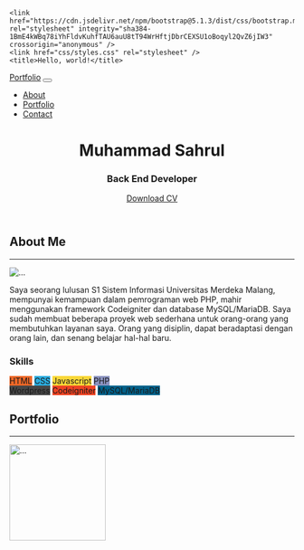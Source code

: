 <!DOCTYPE html>
<html lang="en">
  <head>
    <meta charset="utf-8" />
    <meta name="viewport" content="width=device-width, initial-scale=1, shrink-to-fit=no" />
    <link rel="icon" type="image/x-icon" href="assets/MS.png" />
    <script src="https://use.fontawesome.com/releases/v5.15.3/js/all.js" crossorigin="anonymous"></script>
    <!-- Google fonts-->
    <link href="https://fonts.googleapis.com/css?family=Source+Sans+Pro:300,400,700,300italic,400italic,700italic" rel="stylesheet" type="text/css" />
    <link href="https://fonts.googleapis.com/css?family=Merriweather+Sans:400,700" rel="stylesheet" />
    <link href="https://fonts.googleapis.com/css?family=Merriweather:400,300,300italic,400italic,700,700italic" rel="stylesheet" type="text/css" />

    <link href="https://cdn.jsdelivr.net/npm/bootstrap@5.1.3/dist/css/bootstrap.min.css" rel="stylesheet" integrity="sha384-1BmE4kWBq78iYhFldvKuhfTAU6auU8tT94WrHftjDbrCEXSU1oBoqyl2QvZ6jIW3" crossorigin="anonymous" />
    <link href="css/styles.css" rel="stylesheet" />
    <title>Hello, world!</title>
  </head>
  <body id="page-top">
    <nav class="navbar navbar-expand-lg navbar-light fixed-top py-3" id="mainNav">
      <div class="container">
        <a class="navbar-brand" href="#page-top">Portfolio</a>
        <button class="navbar-toggler" type="button" data-bs-toggle="collapse" data-bs-target="#navbarResponsive" aria-controls="navbarResponsive" aria-expanded="false" aria-label="Toggle navigation">
          <span class="navbar-toggler-icon"></span>
        </button>
        <div class="collapse navbar-collapse" id="navbarResponsive">
          <ul class="navbar-nav ms-auto my-2 my-lg-0">
            <li class="nav-item"><a class="nav-link" href="#about">About</a></li>
            <li class="nav-item"><a class="nav-link" href="#portfolio">Portfolio</a></li>
            <li class="nav-item"><a class="nav-link" href="#contact">Contact</a></li>
          </ul>
        </div>
      </div>
    </nav>
    <!-- Masthead-->
    <header class="masthead d-flex align-items-center">
      <div class="container px-4 px-lg-5 text-center">
        <h1 class="mb-1 fw-bold text-white">Muhammad Sahrul</h1>
        <h3 class="mb-5 fw-normal text-white">Back End Developer</h3>
        <a class="btn btn-outline-light btn-xl" target="_blank" href="https://drive.google.com/u/0/uc?id=1Rp2mf1ZQToXX_9W9G7ZbQ3NfjPu7_fGL&export=download">Download CV</a>
      </div>
    </header>
    <!-- About Me-->
    <section class="page-section" id="about">
      <div class="container px-4 px-lg-5">
        <h2 class="text-center mt-0">About Me</h2>
        <hr class="divider" />
        <div class="row gx-4 gx-lg-5">
          <div class="col-lg-4 col-md-6 text-center">
            <div class="img-about">
              <img class="mx-auto my-auto rounded-circle border-0" src="assets/me.jpeg" alt="..." />
              <!-- <h4>Muhammad Sahrul</h4> -->
              <!-- <p class="text-muted">Back End Developer</p> -->
            </div>
          </div>
          <div class="col-lg-7 col-md-6">
            <p class="text-muted mb-3">
              Saya seorang lulusan S1 Sistem Informasi Universitas Merdeka Malang, mempunyai kemampuan dalam pemrograman web PHP, mahir menggunakan framework Codeigniter dan database MySQL/MariaDB. Saya sudah membuat beberapa proyek web
              sederhana untuk orang-orang yang membutuhkan layanan saya. Orang yang disiplin, dapat beradaptasi dengan orang lain, dan senang belajar hal-hal baru.
              <!-- I am an information system graduate. Have skills in PHP web programming. I'm also proficient in using the Codeigniter framework and MySQL/MariaDB database. I've made a few simple web projects for people who need my services. A
              disciplined person, have a good sense of teamwork, and eager to learn new things. -->
            </p>
            <h3 class="h4 mb-2">Skills</h3>
            <span class="btn btn-default text-white" style="background-color: #ed6727">HTML</span>
            <span class="btn btn-default text-white" style="background-color: #2bacdf">CSS</span>
            <span class="btn btn-default text-white" style="background-color: #fad838">Javascript</span>
            <span class="btn btn-default text-white" style="background-color: #8a92bf">PHP</span>
            <div class="mt-2">
              <a class="btn btn-default text-white" style="background-color: #464646">Wordpress</a>
              <a class="btn btn-default text-white" style="background-color: #ee4323">Codeigniter</a>
              <a class="btn btn-default text-white" style="background-color: #00618a">MySQL/MariaDB</a>
            </div>
          </div>
        </div>
      </div>
    </section>
    <!--Portfolio-->
    <section class="page-section bg-gray" id="portfolio">
      <div class="container px-4 px-lg-5">
        <h2 class="text-center mt-0">Portfolio</h2>
        <hr class="divider" />
        <div class="row">
          <div class="col-lg-4 col-sm-6 mb-4 mt-2">
            <!-- Portfolio item 1-->
            <div class="portfolio-item">
              <a class="portfolio-link" data-bs-toggle="modal" href="#portfolioModal1">
                <!-- <div class="portfolio-hover">
                  <div class="portfolio-hover-content"><i class="fas fa-plus fa-3x"></i></div>
                </div> -->
                <img class="img-fluid" style="min-height: 100%; height: 170px; object-fit: cover" src="assets/portfolio/koperasi.PNG" alt="..." />
              </a>
              <div class="portfolio-caption">
                <div class="portfolio-caption-heading fw-normal fs-5">Aplikasi Koperasi Simpan Pinjam</div>
                <!-- <div class="portfolio-caption-subheading text-muted">Illustration</div> -->
              </div>
            </div>
          </div>
          <div class="col-lg-4 col-sm-6 mb-4 mt-2">
            <!-- Portfolio item 1-->
            <div class="portfolio-item">
              <a class="portfolio-link" data-bs-toggle="modal" href="#portfolioModal2">
                <!-- <div class="portfolio-hover">
                  <div class="portfolio-hover-content"><i class="fas fa-plus fa-3x"></i></div>
                </div> -->
                <img class="img-fluid" style="min-height: 100%; height: 170px; object-fit: cover" src="assets/portfolio/cokelat.PNG" alt="..." />
              </a>
              <div class="portfolio-caption">
                <div class="portfolio-caption-heading fw-normal fs-5">Web Profile dan Penjualan UMKM</div>
                <!-- <div class="portfolio-caption-subheading text-muted">Illustration</div> -->
              </div>
            </div>
          </div>
          <div class="col-lg-4 col-sm-6 mb-4 mt-2">
            <!-- Portfolio item 1-->
            <div class="portfolio-item">
              <a class="portfolio-link" data-bs-toggle="modal" href="#portfolioModal3">
                <!-- <div class="portfolio-hover">
                  <div class="portfolio-hover-content"><i class="fas fa-plus fa-3x"></i></div>
                </div> -->
                <img class="img-fluid" style="min-height: 100%; height: 170px; object-fit: cover" src="assets/portfolio/kontak2.PNG" alt="..." />
              </a>
              <div class="portfolio-caption">
                <div class="portfolio-caption-heading fw-normal fs-5">Web Kontak dan Cari Kata Baku</div>
                <!-- <div class="portfolio-caption-subheading text-muted">Illustration</div> -->
              </div>
            </div>
          </div>
          <div class="col-lg-4 col-sm-6 mb-4 mt-2">
            <!-- Portfolio item 1-->
            <div class="portfolio-item">
              <a class="portfolio-link" data-bs-toggle="modal" href="#portfolioModal4">
                <!-- <div class="portfolio-hover">
                  <div class="portfolio-hover-content"><i class="fas fa-plus fa-3x"></i></div>
                </div> -->
                <img class="img-fluid" style="min-height: 100%; height: 170px; object-fit: cover" src="assets/portfolio/chat.PNG" alt="..." />
              </a>
              <div class="portfolio-caption">
                <div class="portfolio-caption-heading fw-normal fs-5">Chatbot FAQ Helpdesk</div>
                <!-- <div class="portfolio-caption-subheading text-muted">Illustration</div> -->
              </div>
            </div>
          </div>
        </div>
      </div>
    </section>
    <section class="page-section" id="contact">
      <div class="container px-4 px-lg-5 text-center align-items-center">
        <h2 class="text-center mt-0">Contact</h2>
        <hr class="divider" />
        <div class="row">
          <ul class="list-inline mb-5">
            <li class="list-inline-item">
              <a class="social-link rounded-circle text-white" target="_blank" href="https://api.whatsapp.com/send?phone=6285336167970"><i class="fab fa-whatsapp"></i></a>
            </li>
            <li class="list-inline-item">
              <a class="social-link rounded-circle text-white" target="_blank" href="https://mail.google.com/mail/u/0/?fs=1&to=msahrul1608@gmail.com&su=Your+Subject+Here&body=Write+Your+Message...&tf=cm"><i class="far fa-envelope"></i></a>
            </li>
            <li class="list-inline-item">
              <a class="social-link rounded-circle text-white" target="_blank" href="https://www.instagram.com/md.sahrul/"><i class="fab fa-instagram"></i></a>
            </li>
            <li class="list-inline-item">
              <a class="social-link rounded-circle text-white" target="_blank" href="https://www.linkedin.com/in/muh-sahrul16/"><i class="fab fa-linkedin-in"></i></a>
            </li>
          </ul>
        </div>
      </div>
    </section>
    <!-- Footer-->
    <footer class="bg-linear py-4">
      <div class="container px-4 px-lg-5"><div class="small text-center text-white">Copyright &copy; 2021 - Muhammad Sahrul.</div></div>
    </footer>

    <!-- Portfolio item 1 modal popup-->
    <div class="portfolio-modal modal fade" id="portfolioModal1" tabindex="-1" role="dialog" aria-hidden="true">
      <div class="modal-dialog">
        <div class="modal-content">
          <div class="close-modal" data-bs-dismiss="modal"><img src="assets/close-icon.svg" alt="Close modal" /></div>
          <div class="container">
            <div class="row justify-content-center">
              <div class="col-lg-12">
                <div class="modal-body">
                  <!-- Project details-->
                  <h4 class="text-uppercase mb-4">Web Koperasi Simpan Pinjam Perhutani Malang</h4>
                  <div id="carousel1" class="carousel slide" data-bs-ride="carousel">
                    <div class="carousel-inner">
                      <div class="carousel-item active">
                        <img src="assets/portfolio/koperasi.PNG" class="d-block w-100" alt="..." />
                      </div>
                      <div class="carousel-item">
                        <img src="assets/portfolio/koperasi4.PNG" class="d-block w-100" alt="..." />
                      </div>
                      <div class="carousel-item">
                        <img src="assets/portfolio/koperasi2.PNG" class="d-block w-100" alt="..." />
                      </div>
                      <div class="carousel-item">
                        <img src="assets/portfolio/koperasi5.PNG" class="d-block w-100" alt="..." />
                      </div>
                      <div class="carousel-item">
                        <img src="assets/portfolio/koperasi3.PNG" class="d-block w-100" alt="..." />
                      </div>
                    </div>
                    <button class="carousel-control-prev" type="button" data-bs-target="#carousel1" data-bs-slide="prev">
                      <span class="carousel-control-prev-icon" aria-hidden="true"></span>
                      <span class="visually-hidden">Previous</span>
                    </button>
                    <button class="carousel-control-next" type="button" data-bs-target="#carousel1" data-bs-slide="next">
                      <span class="carousel-control-next-icon" aria-hidden="true"></span>
                      <span class="visually-hidden">Next</span>
                    </button>
                  </div>
                  <p class="text-start m-1">
                    Aplikasi koperasi simpan pinjam ini dibagun menggunakan bahasa pemrograman PHP dan framework Codeignier 3. Berguna untuk memudahkan admin dalam melakukan pencatatan transaksi ke nasabah seperti fitur mengelola simpanan,
                    pinjaman, pengajuan pinjaman dan investasi tabungan. fitur-fitur dari aplikasi ini antara lain :
                  </p>
                  <ul class="text-start">
                    <li>Multi user</li>
                    <li>pembagian SHU</li>
                    <li>Pembukuan usaha tahunan</li>
                    <li>perhitungan denda</li>
                    <li>cetak laporan berbentuk PDF</li>
                  </ul>
                  <button class="btn btn-danger btn-xl text-uppercase" data-bs-dismiss="modal" type="button">
                    <i class="fas fa-times me-1"></i>
                    Close
                  </button>
                </div>
              </div>
            </div>
          </div>
        </div>
      </div>
    </div>

    <!-- Portfolio item 2 modal popup-->
    <div class="portfolio-modal modal fade" id="portfolioModal2" tabindex="-1" role="dialog" aria-hidden="true">
      <div class="modal-dialog">
        <div class="modal-content">
          <div class="close-modal" data-bs-dismiss="modal"><img src="assets/close-icon.svg" alt="Close modal" /></div>
          <div class="container">
            <div class="row justify-content-center">
              <div class="col-lg-12">
                <div class="modal-body">
                  <!-- Project details-->
                  <h4 class="text-uppercase mb-4">Web Profile dan Penjualan UMKM</h4>
                  <div id="carousel2" class="carousel slide" data-bs-ride="carousel">
                    <div class="carousel-inner">
                      <div class="carousel-item active">
                        <img src="assets/portfolio/cokelat.PNG" class="d-block w-100" alt="..." />
                      </div>
                      <div class="carousel-item">
                        <img src="assets/portfolio/cokelat1.PNG" class="d-block w-100" alt="..." />
                      </div>
                      <div class="carousel-item">
                        <img src="assets/portfolio/cokelat2.PNG" class="d-block w-100" alt="..." />
                      </div>
                      <div class="carousel-item">
                        <img src="assets/portfolio/cokelat3.PNG" class="d-block w-100" alt="..." />
                      </div>
                      <div class="carousel-item">
                        <img src="assets/portfolio/cokelat_admin.PNG" class="d-block w-100" alt="..." />
                      </div>
                      <div class="carousel-item">
                        <img src="assets/portfolio/cokelat4.PNG" class="d-block w-100" alt="..." />
                      </div>
                    </div>
                    <button class="carousel-control-prev" type="button" data-bs-target="#carousel2" data-bs-slide="prev">
                      <span class="carousel-control-prev-icon" aria-hidden="true"></span>
                      <span class="visually-hidden">Previous</span>
                    </button>
                    <button class="carousel-control-next" type="button" data-bs-target="#carousel2" data-bs-slide="next">
                      <span class="carousel-control-next-icon" aria-hidden="true"></span>
                      <span class="visually-hidden">Next</span>
                    </button>
                  </div>
                  <p class="text-start m-1">
                    Web profile dan penjualan UMKM ini dibagun menggunakan bahasa pemrograman PHP dan framework Codeignier 4. Berguna untuk memudahkan para pemilik usaha UMKM untuk mempromosikan usahanya dan mengatur produk-produk yang akan
                    dijual. fitur-fitur dari aplikasi ini antara lain :
                  </p>
                  <ul class="text-start">
                    <li>Multi user</li>
                    <li>Keranjang belanja</li>
                    <li>pengelolaan produk</li>
                    <li>pengelolaan pesanan</li>
                  </ul>
                  <button class="btn btn-danger btn-xl text-uppercase" data-bs-dismiss="modal" type="button">
                    <i class="fas fa-times me-1"></i>
                    Close
                  </button>
                </div>
              </div>
            </div>
          </div>
        </div>
      </div>
    </div>

    <!-- Portfolio item 3 modal popup-->
    <div class="portfolio-modal modal fade" id="portfolioModal3" tabindex="-1" role="dialog" aria-hidden="true">
      <div class="modal-dialog">
        <div class="modal-content">
          <div class="close-modal" data-bs-dismiss="modal"><img src="assets/close-icon.svg" alt="Close modal" /></div>
          <div class="container">
            <div class="row justify-content-center">
              <div class="col-lg-12">
                <div class="modal-body">
                  <!-- Project details-->
                  <h4 class="text-uppercase mb-4">Web Kontak dan Cari Kata Baku</h4>
                  <div id="carousel3" class="carousel slide" data-bs-ride="carousel">
                    <div class="carousel-inner">
                      <div class="carousel-item active">
                        <img src="assets/portfolio/kontak2.PNG" class="d-block w-100" alt="..." />
                      </div>
                      <div class="carousel-item">
                        <img src="assets/portfolio/kontak1.PNG" class="d-block w-100" alt="..." />
                      </div>
                      <div class="carousel-item">
                        <img src="assets/portfolio/kontak3.PNG" class="d-block w-100" alt="..." />
                      </div>
                      <div class="carousel-item">
                        <img src="assets/portfolio/kontak4.PNG" class="d-block w-100" alt="..." />
                      </div>
                    </div>
                    <button class="carousel-control-prev" type="button" data-bs-target="#carousel3" data-bs-slide="prev">
                      <span class="carousel-control-prev-icon" aria-hidden="true"></span>
                      <span class="visually-hidden">Previous</span>
                    </button>
                    <button class="carousel-control-next" type="button" data-bs-target="#carousel3" data-bs-slide="next">
                      <span class="carousel-control-next-icon" aria-hidden="true"></span>
                      <span class="visually-hidden">Next</span>
                    </button>
                  </div>
                  <p class="text-start m-1">
                    Web kontak dan cari kata baku ini dibagun menggunakan bahasa pemrograman PHP dan framework Codeignier 4. Berguna untuk memudahkan para siswa yang kesulitan mencari kontak dari siswa lain, agar siswa dapat berbahasa yang
                    baik sesuai kata baku disediakan menu pencarian kata baku yang terhubung dengan Kateglo menggunakan API. fitur-fitur dari aplikasi ini antara lain :
                  </p>
                  <ul class="text-start">
                    <li>Multi user</li>
                    <li>pengelolaan kontak siswa</li>
                    <li>API untuk pecarian kata baku</li>
                  </ul>
                  <button class="btn btn-danger btn-xl text-uppercase" data-bs-dismiss="modal" type="button">
                    <i class="fas fa-times me-1"></i>
                    Close
                  </button>
                </div>
              </div>
            </div>
          </div>
        </div>
      </div>
    </div>

    <!-- Portfolio item 4 modal popup-->
    <div class="portfolio-modal modal fade" id="portfolioModal4" tabindex="-1" role="dialog" aria-hidden="true">
      <div class="modal-dialog">
        <div class="modal-content">
          <div class="close-modal" data-bs-dismiss="modal"><img src="assets/close-icon.svg" alt="Close modal" /></div>
          <div class="container">
            <div class="row justify-content-center">
              <div class="col-lg-12">
                <div class="modal-body">
                  <!-- Project details-->
                  <h4 class="text-uppercase mb-4">Chatbot FAQ Helpdesk</h4>
                  <div id="carousel4" class="carousel slide" data-bs-ride="carousel">
                    <div class="carousel-inner">
                      <div class="carousel-item active">
                        <img src="assets/portfolio/chat.PNG" class="d-block w-100" alt="..." />
                      </div>
                      <div class="carousel-item">
                        <img src="assets/portfolio/chat1.PNG" class="d-block w-100" alt="..." />
                      </div>
                      <div class="carousel-item">
                        <img src="assets/portfolio/chat2.PNG" class="d-block w-100" alt="..." />
                      </div>
                      <div class="carousel-item">
                        <img src="assets/portfolio/chat3.PNG" class="d-block w-100" alt="..." />
                      </div>
                      <div class="carousel-item">
                        <img src="assets/portfolio/chat4.PNG" class="d-block w-100" alt="..." />
                      </div>
                    </div>
                    <button class="carousel-control-prev" type="button" data-bs-target="#carousel4" data-bs-slide="prev">
                      <span class="carousel-control-prev-icon" aria-hidden="true"></span>
                      <span class="visually-hidden">Previous</span>
                    </button>
                    <button class="carousel-control-next" type="button" data-bs-target="#carousel4" data-bs-slide="next">
                      <span class="carousel-control-next-icon" aria-hidden="true"></span>
                      <span class="visually-hidden">Next</span>
                    </button>
                  </div>
                  <p class="text-start m-1">
                    Chatbot FAQ Helpdesk ini dibagun menggunakan bahasa pemrograman PHP Native. Berguna untuk membantu menjawab pertanyaan karyawan Kimia Farma yang mengalami kendala pada perangkatnya. jika pertanyaan ada yang tidak ada
                    dalam database FAQ Kiia Farma maka sistem akan mengarahkan user untuk membuat tiket pengaduan. fitur-fitur dari aplikasi ini antara lain :
                  </p>
                  <ul class="text-start">
                    <li>Pengelolaan pertanyaan dan jawaban</li>
                    <li>Grafik pertanyaan yang banyak ditanyakan</li>
                    <li>Pengelolaan pertanyaan yang belum ada jawaban</li>
                  </ul>
                  <button class="btn btn-danger btn-xl text-uppercase" data-bs-dismiss="modal" type="button">
                    <i class="fas fa-times me-1"></i>
                    Close
                  </button>
                </div>
              </div>
            </div>
          </div>
        </div>
      </div>
    </div>

    <script src="https://cdn.jsdelivr.net/npm/bootstrap@5.1.3/dist/js/bootstrap.min.js" integrity="sha384-QJHtvGhmr9XOIpI6YVutG+2QOK9T+ZnN4kzFN1RtK3zEFEIsxhlmWl5/YESvpZ13" crossorigin="anonymous"></script>
    <script src="js/scripts.js"></script>
  </body>
</html>
